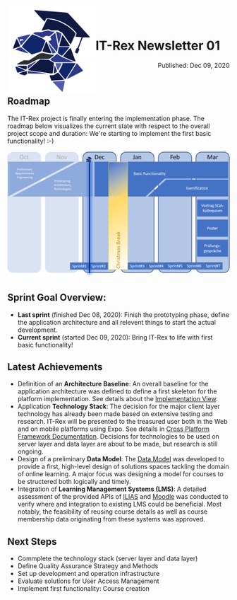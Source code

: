 <img align="left" width="200" src="../graphix/rexlogo.png"/>
<br/>
<br/>

# IT-Rex Newsletter 01

<p align="right">Published: Dec 09, 2020</p>
<br/>

## Roadmap

The IT-Rex project is finally entering the implementation phase. The roadmap below visualizes the current state with respect to the overall project scope and duration: We're starting to implement the first basic functionality! :-)

![Roadmap](../graphix/roadmap01.png)

## Sprint Goal Overview:
* **Last sprint** (finished Dec 08, 2020): Finish the prototyping phase, define the application architecture and all relevent things to start the actual development. 
* **Current sprint** (started Dec 09, 2020): Bring IT-Rex to life with first basic functionality!

## Latest Achievements

* Definition of an **Architecture Baseline**: An overall baseline for the application architecture was defined to define a first skeleton for the platform implementation. See details about the [Implementation View](https://github.com/IT-REX-Platform/Wiki/wiki/Application-Architecture--Implementation-View). 
* Application **Technology Stack**: The decision for the major client layer technology has already been made based on extensive testing and research. IT-Rex will be presented to the treasured user both in the Web and on mobile platforms using Expo. See details in [Cross Platform Framework Documentation](https://github.com/IT-REX-Platform/Wiki/wiki/Technical-Research--Cross-Platform-Framework). Decisions for technologies to be used on server layer and data layer are about to be made, but research is still ongoing.
* Design of a preliminary **Data Model**: The [Data Model](https://github.com/IT-REX-Platform/Wiki/wiki/Application-Architecture--Data-Model) was developed to provide a first, high-level design of solutions spaces tackling the domain of online learning. A major focus was designing a model for courses to be structered both logically and timely.
* Integration of **Learning Management Systems (LMS)**: A detailed assessment of the provided APIs of [ILIAS](https://github.com/IT-REX-Platform/Wiki/wiki/Technical-Research--ILIAS-API) and [Moodle](https://github.com/IT-REX-Platform/Wiki/wiki/Technical-Research--Moodle-API) was conducted to verify where and integration to existing LMS could be beneficial. Most notably, the feasibility of reusing course details as well as course membership data originating from these systems was approved.


## Next Steps

* Commplete the technology stack (server layer and data layer)
* Define Quality Assurance Strategy and Methods
* Set up development and operation infrastructure
* Evaluate solutions for User Access Management
* Implement first functionality: Course creation